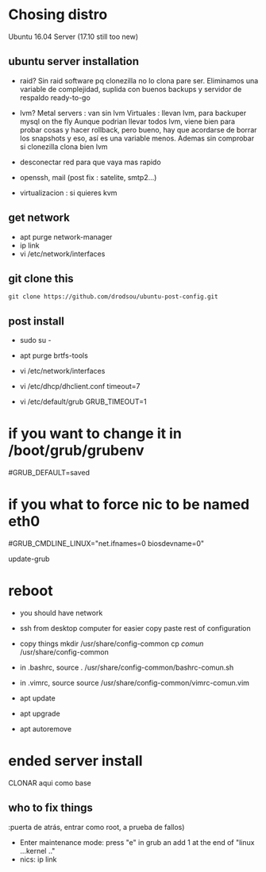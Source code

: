 
# Chosing distro
Ubuntu 16.04 Server
(17.10 still too new)


## ubuntu server installation

- raid?
Sin raid software pq clonezilla no lo clona pare ser.
Eliminamos una variable de complejidad, suplida con buenos backups y servidor de respaldo ready-to-go

- lvm?
Metal servers : van sin lvm
Virtuales : llevan lvm, para backuper mysql on the fly
Aunque podrian llevar todos lvm, viene bien para probar cosas y hacer rollback, pero bueno, hay que acordarse de borrar los snapshots y eso, así es una variable menos. 
Ademas sin comprobar si clonezilla clona bien lvm

- desconectar red para que vaya mas rapido
- openssh, mail (post fix : satelite, smtp2...)
- virtualizacion : si quieres kvm


## get network
- apt purge network-manager 
- ip link
- vi /etc/network/interfaces


## git clone this 
`git clone https://github.com/drodsou/ubuntu-post-config.git`


## post install
- sudo su -
- apt purge brtfs-tools
- vi /etc/network/interfaces 
- vi /etc/dhcp/dhclient.conf
timeout=7

- vi /etc/default/grub
GRUB_TIMEOUT=1
# if you want to change it in /boot/grub/grubenv
#GRUB_DEFAULT=saved   
# if you what to force nic to be named eth0
#GRUB_CMDLINE_LINUX="net.ifnames=0 biosdevname=0"

update-grub

# reboot
- you should have network
- ssh from desktop computer for easier copy paste rest of configuration



- copy things
mkdir /usr/share/config-common
cp *comun* /usr/share/config-common

- in .bashrc, source
. /usr/share/config-common/bashrc-comun.sh

- in .vimrc, source
source /usr/share/config-common/vimrc-comun.vim

- apt update
- apt upgrade
- apt autoremove


# ended server install
CLONAR aqui como base

## who to fix things
:puerta de atrás, entrar como root, a prueba de fallos)
- Enter maintenance mode: 
press "e" in grub an add 1 at the end of "linux ...kernel .."
- nics: 
ip link










